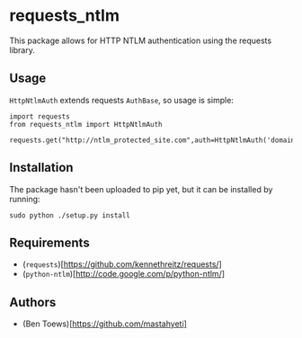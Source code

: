 # requests_ntlm

This package allows for HTTP NTLM authentication using the requests library.

## Usage

`HttpNtlmAuth` extends requests `AuthBase`, so usage is simple:

    import requests
    from requests_ntlm import HttpNtlmAuth

    requests.get("http://ntlm_protected_site.com",auth=HttpNtlmAuth('domain\\username','password'))

## Installation

The package hasn't been uploaded to pip yet, but it can be installed by running:

    sudo python ./setup.py install

## Requirements

- (`requests`)[https://github.com/kennethreitz/requests/]
- (`python-ntlm`)[http://code.google.com/p/python-ntlm/]

## Authors

- (Ben Toews)[https://github.com/mastahyeti]
